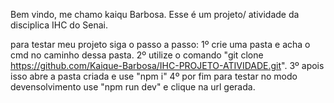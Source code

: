 Bem vindo, me chamo kaiqu Barbosa. 
Esse é um projeto/ atividade da disciplica IHC do Senai.

para testar meu projeto siga o passo a passo:
1º crie uma pasta e acha o cmd no caminho dessa pasta.
2º utilize o comando "git clone https://github.com/Kaique-Barbosa/IHC-PROJETO-ATIVIDADE.git".
3º apois isso abre a pasta criada e use "npm i"
4º por fim para testar no modo devensolvimento use "npm run dev" e clique na url gerada.
